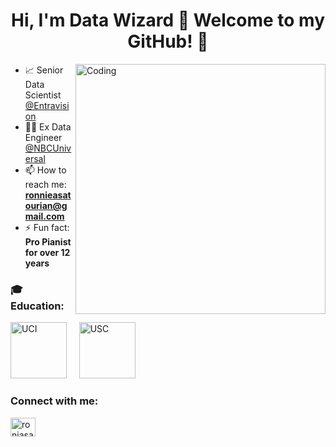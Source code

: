 <h1 align="center">Hi, I'm Data Wizard 👋 Welcome to my GitHub! 🧪</h1>

<img align="right" alt="Coding" width="400" src="https://stemettes.org/zine/wp-content/uploads/sites/3/2021/12/ai-gif.gif">

- 📈 Senior Data Scientist [@Entravision](https://entravision.com/)
- 👨‍💻 Ex Data Engineer [@NBCUniversal](https://www.nbcuniversal.com/)
- 📫 How to reach me: **ronnieasatourian@gmail.com**
- ⚡ Fun fact: **Pro Pianist for over 12 years**

<h3 align="left">🎓 Education:</h3>

<p align="left">
  <a href="https://uci.edu/" target="_blank" rel="noreferrer"><img src="https://upload.wikimedia.org/wikipedia/commons/8/88/UCI_Anteaters_logo.png" alt="UCI" width="90" height="90"/></a> 
  &nbsp;&nbsp;&nbsp;
  <a href="https://usc.edu/" target="_blank" rel="noreferrer"><img src="https://upload.wikimedia.org/wikipedia/commons/9/94/USC_Trojans_logo.svg" alt="USC" width="90" height="90"/></a>
</p>

<h3 align="left">Connect with me:</h3>

<p align="left">
  <a href="https://linkedin.com/in/roniasatourian" target="blank"><img align="center" src="https://raw.githubusercontent.com/rahuldkjain/github-profile-readme-generator/master/src/images/icons/Social/linked-in-alt.svg" alt="roniasatourian" height="30" width="40" /></a>
</p>

